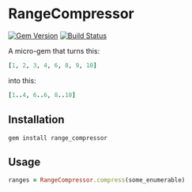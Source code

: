 # RangeCompressor

[![Gem Version](https://badge.fury.io/rb/range_compressor.svg)](http://badge.fury.io/rb/range_compressor)
[![Build Status](https://travis-ci.org/janosch-x/range_compressor.svg?branch=master)](https://travis-ci.org/janosch-x/range_compressor)

A micro-gem that turns this:

```ruby
[1, 2, 3, 4, 6, 8, 9, 10]
```

into this:

```ruby
[1..4, 6..6, 8..10]
```

## Installation

`gem install range_compressor`

## Usage

```ruby
ranges = RangeCompressor.compress(some_enumerable)
```
